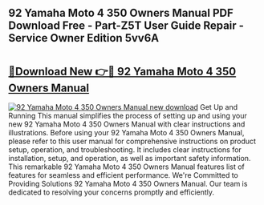 ## 92 Yamaha Moto 4 350 Owners Manual PDF Download Free - Part-Z5T User Guide Repair - Service Owner Edition 5vv6A

# <h2><a href="http://bc48295.oget.top/?id=92+Yamaha+Moto+4+350+Owners+Manual">🔗Download New 👉🔴 92 Yamaha Moto 4 350 Owners Manual</a></h2>

[![92 Yamaha Moto 4 350 Owners Manual new download](https://i.imgur.com/5g1atiW.png)](http://bc48295.oget.top/?id=92+Yamaha+Moto+4+350+Owners+Manual)
Get Up and Running This manual simplifies the process of setting up and using your new 92 Yamaha Moto 4 350 Owners Manual with clear instructions and illustrations. Before using your 92 Yamaha Moto 4 350 Owners Manual, please refer to this user manual for comprehensive instructions on product setup, operation, and troubleshooting. It includes clear instructions for installation, setup, and operation, as well as important safety information. This remarkable 92 Yamaha Moto 4 350 Owners Manual features list of features for seamless and efficient performance. We're Committed to Providing Solutions 92 Yamaha Moto 4 350 Owners Manual. Our team is dedicated to resolving your concerns promptly and efficiently.

